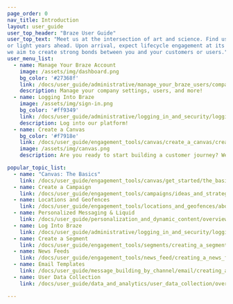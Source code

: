 ```yaml
---
page_order: 0
nav_title: Introduction
layout: user_guide
user_top_header: "Braze User Guide"
user_top_text: "Meet us at the intersection of art and science. Find us in the moment,
or light years ahead. Upon arrival, expect lifecycle engagement at its best. At Braze,
we aim to create strong bonds between you and your customers or users."
user_menu_list:
  - name: Manage Your Braze Account
    image: /assets/img/dashboard.png
    bg_color: '#27368f'
    link: /docs/user_guide/administrative/manage_your_braze_users/company-wide_settings_management/
    description: Manage your company settings, users, and more!
  - name: Logging Into Braze
    image: /assets/img/sign-in.png
    bg_color: '#ff9349'
    link: /docs/user_guide/administrative/logging_in_and_security/logging_in/
    description: Log into our platform!
  - name: Create a Canvas
    bg_color: '#f7918e'
    link: /docs/user_guide/engagement_tools/canvas/create_a_canvas/create_a_canvas/
    image: /assets/img/canvas.png
    description: Are you ready to start building a customer journey? We'll guide you through it.

popular_topic_list:
  - name: "Canvas: The Basics"
    link: /docs/user_guide/engagement_tools/canvas/get_started/the_basics/
  - name: Create a Campaign
    link: /docs/user_guide/engagement_tools/campaigns/ideas_and_strategies/active_user_campaigns/
  - name: Locations and Geofences
    link: /docs/user_guide/engagement_tools/locations_and_geofences/about/
  - name: Personalized Messaging & Liquid
    link: /docs/user_guide/personalization_and_dynamic_content/overview/
  - name: Log Into Braze
    link: /docs/user_guide/administrative/logging_in_and_security/logging_in/
  - name: Create a Segment
    link: /docs/user_guide/engagement_tools/segments/creating_a_segment/
  - name: News Feeds
    link: /docs/user_guide/engagement_tools/news_feed/creating_a_news_feed_item/
  - name: Email Templates
    link: /docs/user_guide/message_building_by_channel/email/creating_an_email_template/#creating-an-email-template
  - name: User Data Collection
    link: /docs/user_guide/data_and_analytics/user_data_collection/overview/

---
```

